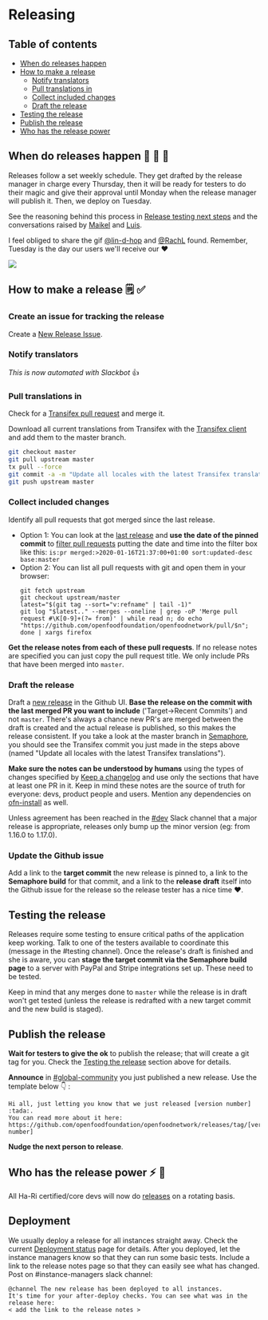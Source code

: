 # Releasing

## Table of contents

* [When do releases happen](#when-do-releases-happen)
* [How to make a release](#how-to-make-a-release)
  * [Notify translators](#notify-translators)
  * [Pull translations in](#pull-translations-in)
  * [Collect included changes](#collect-included-changes)
  * [Draft the release](#draft-the-release)
* [Testing the release](#testing-the-release)
* [Publish the release](#publish-the-release)
* [Who has the release power](#who-has-the-release-power)

## When do releases happen :steam_locomotive: :train: :train:

Releases follow a set weekly schedule. They get drafted by the release manager in charge every Thursday, then it will be ready for testers to do their magic and give their approval until Monday when the release manager will publish it. Then, we deploy on Tuesday.

See the reasoning behind this process in [Release testing next steps](https://community.openfoodnetwork.org/t/release-testing-next-steps/1741/10) and the conversations raised by [Maikel](https://openfoodnetwork.slack.com/archives/C02TZ6X00/p1571294180029100) and [Luis](https://openfoodnetwork.slack.com/archives/CAVTM01QB/p1571145642017500).

I feel obliged to share the gif [@lin-d-hop](https://github.com/lin-d-hop) and [@RachL](https://github.com/RachL) found. Remember, Tuesday is the day our users we'll receive our :heart:

![](https://media.giphy.com/media/3o7qE52FdzR7awdCo0/giphy.gif)

## How to make a release :spiral_notepad: :white_check_mark: 

### Create an issue for tracking the release

Create a [New Release Issue](https://github.com/openfoodfoundation/openfoodnetwork/issues/new?assignees=&labels=&template=release.md&title=).

### Notify translators

*This is now automated with Slackbot* :+1:

### Pull translations in
Check for a [Transifex pull request](https://github.com/openfoodfoundation/openfoodnetwork/pulls?utf8=%E2%9C%93&q=is%3Apr+is%3Aopen+head%3Atransifex) and merge it.

Download all current translations from Transifex with the [Transifex client](https://github.com/openfoodfoundation/openfoodnetwork/wiki/Internationalisation-(i18n)#transifex-client) and add them to the master branch.
  ```sh
  git checkout master
  git pull upstream master
  tx pull --force
  git commit -a -m "Update all locales with the latest Transifex translations"
  git push upstream master
  ```

### Collect included changes

Identify all pull requests that got merged since the last release.
  - Option 1: You can look at the [last release](https://github.com/openfoodfoundation/openfoodnetwork/releases/latest) and **use the date of the pinned commit** to [filter pull requests](https://github.com/openfoodfoundation/openfoodnetwork/pulls?utf8=%E2%9C%93&q=is%3Apr+merged%3A%3E2020-01-16T20%3A00%3A00%2B02%3A00+sort%3Aupdated-desc+base%3Amaster) putting the date and time into the filter box like this: `is:pr merged:>2020-01-16T21:37:00+01:00 sort:updated-desc base:master`
  - Option 2: You can list all pull requests with git and open them in your browser:
    ```
    git fetch upstream
    git checkout upstream/master
    latest="$(git tag --sort="v:refname" | tail -1)"
    git log "$latest.." --merges --oneline | grep -oP 'Merge pull request #\K[0-9]+(?= from)' | while read n; do echo "https://github.com/openfoodfoundation/openfoodnetwork/pull/$n"; done | xargs firefox
    ```
**Get the release notes from each of these pull requests**. If no release notes are specified you can just copy the pull request title. We only include PRs that have been merged into `master`.

### Draft the release

Draft a [new release](https://github.com/openfoodfoundation/openfoodnetwork/releases/new) in the Github UI. **Base the release on the commit with the last merged PR you want to include** ('Target->Recent Commits') and not `master`. There's always a chance new PR's are merged between the draft is created and the actual release is published, so this makes the release consistent. If you take a look at the master branch in [Semaphore](https://semaphoreci.com/openfoodfoundation/openfoodnetwork-2/branches/master), you should see the Transifex commit you just made in the steps above (named "Update all locales with the latest Transifex translations").

**Make sure the notes can be understood by humans** using the types of changes specified by [Keep a changelog](https://keepachangelog.com) and use only the sections that have at least one PR in it. Keep in mind these notes are the source of truth for everyone: devs, product people and users. Mention any dependencies on [ofn-install](https://github.com/openfoodfoundation/ofn-install) as well.

Unless agreement has been reached in the [#dev](https://openfoodnetwork.slack.com/messages/C2GQ45KNU) Slack channel that a major release is appropriate, releases only bump up the minor version (eg: from 1.16.0 to 1.17.0).

### Update the Github issue

Add a link to the **target commit** the new release is pinned to, a link to the **Semaphore build** for that commit, and a link to the **release draft** itself into the Github issue for the release so the release tester has a nice time :heart:.

## Testing the release

Releases require some testing to ensure critical paths of the application keep working. Talk to one of the testers available to coordinate this (message in the #testing channel). Once the release's draft is finished and she is aware, you can **stage the target commit via the Semaphore build page** to a server with PayPal and Stripe integrations set up. These need to be tested.

Keep in mind that any merges done to `master` while the release is in draft won't get tested (unless the release is redrafted with a new target commit and the new build is staged).

## Publish the release

**Wait for testers to give the ok** to publish the release; that will create a git tag for you. Check the [Testing the release](#testing-the-release) section above for details.

**Announce** in [#global-community](https://openfoodnetwork.slack.com/archives/C59ADD8F2) you just published a new release. Use the template below :point_down: :

```
Hi all, just letting you know that we just released [version number] :tada:.
You can read more about it here: https://github.com/openfoodfoundation/openfoodnetwork/releases/tag/[version number]
```

**Nudge the next person to release**.

## Who has the release power :zap: :muscle: 

All Ha-Ri certified/core devs will now do [releases](https://github.com/openfoodfoundation/openfoodnetwork/wiki/Pipeline-development-process#release) on a rotating basis.

## Deployment

We usually deploy a release for all instances straight away. Check the current [Deployment status](https://github.com/openfoodfoundation/ofn-install/wiki/Current-deployment-status) page for details. After you deployed, let the instance managers know so that they can run some basic tests. Include a link to the release notes page so that they can easily see what has changed. Post on #instance-managers slack channel:

```
@channel The new release has been deployed to all instances.
It's time for your after-deploy checks. You can see what was in the release here:
< add the link to the release notes >
```